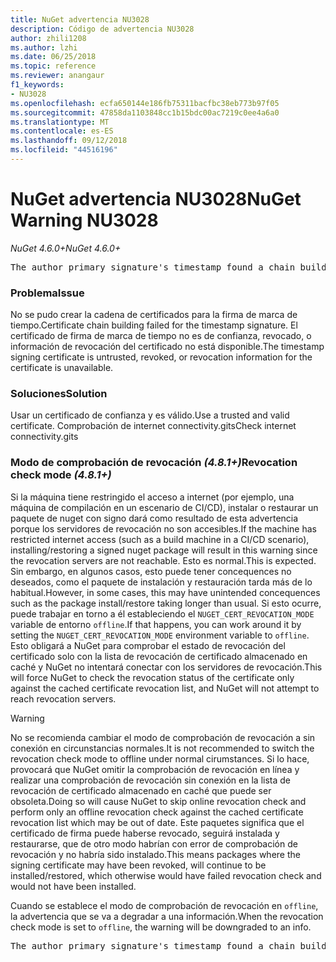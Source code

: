 ```yaml
---
title: NuGet advertencia NU3028
description: Código de advertencia NU3028
author: zhili1208
ms.author: lzhi
ms.date: 06/25/2018
ms.topic: reference
ms.reviewer: anangaur
f1_keywords:
- NU3028
ms.openlocfilehash: ecfa650144e186fb75311bacfbc38eb773b97f05
ms.sourcegitcommit: 47858da1103848cc1b15bdc00ac7219c0ee4a6a0
ms.translationtype: MT
ms.contentlocale: es-ES
ms.lasthandoff: 09/12/2018
ms.locfileid: "44516196"
---
```

# <a name="nuget-warning-nu3028"></a><span data-ttu-id="4324a-103">NuGet advertencia NU3028</span><span class="sxs-lookup"><span data-stu-id="4324a-103">NuGet Warning NU3028</span></span>

<span data-ttu-id="4324a-104">*NuGet 4.6.0+*</span><span class="sxs-lookup"><span data-stu-id="4324a-104">*NuGet 4.6.0+*</span></span>

<pre>The author primary signature's timestamp found a chain building issue: The revocation function was unable to check revocation because the revocation server could not be reached. For more information, visit https://aka.ms/certificateRevocationMode</pre>

### <a name="issue"></a><span data-ttu-id="4324a-105">Problema</span><span class="sxs-lookup"><span data-stu-id="4324a-105">Issue</span></span>
<span data-ttu-id="4324a-106">No se pudo crear la cadena de certificados para la firma de marca de tiempo.</span><span class="sxs-lookup"><span data-stu-id="4324a-106">Certificate chain building failed for the timestamp signature.</span></span> <span data-ttu-id="4324a-107">El certificado de firma de marca de tiempo no es de confianza, revocado, o información de revocación del certificado no está disponible.</span><span class="sxs-lookup"><span data-stu-id="4324a-107">The timestamp signing certificate is untrusted, revoked, or revocation information for the certificate is unavailable.</span></span>

### <a name="solution"></a><span data-ttu-id="4324a-108">Soluciones</span><span class="sxs-lookup"><span data-stu-id="4324a-108">Solution</span></span>
<span data-ttu-id="4324a-109">Usar un certificado de confianza y es válido.</span><span class="sxs-lookup"><span data-stu-id="4324a-109">Use a trusted and valid certificate.</span></span> <span data-ttu-id="4324a-110">Comprobación de internet connectivity.gits</span><span class="sxs-lookup"><span data-stu-id="4324a-110">Check internet connectivity.gits</span></span>

### <a name="revocation-check-mode-481"></a><span data-ttu-id="4324a-111">Modo de comprobación de revocación *(4.8.1+)*</span><span class="sxs-lookup"><span data-stu-id="4324a-111">Revocation check mode *(4.8.1+)*</span></span>
<span data-ttu-id="4324a-112">Si la máquina tiene restringido el acceso a internet (por ejemplo, una máquina de compilación en un escenario de CI/CD), instalar o restaurar un paquete de nuget con signo dará como resultado de esta advertencia porque los servidores de revocación no son accesibles.</span><span class="sxs-lookup"><span data-stu-id="4324a-112">If the machine has restricted internet access (such as a build machine in a CI/CD scenario), installing/restoring a signed nuget package will result in this warning since the revocation servers are not reachable.</span></span> <span data-ttu-id="4324a-113">Esto es normal.</span><span class="sxs-lookup"><span data-stu-id="4324a-113">This is expected.</span></span>
<span data-ttu-id="4324a-114">Sin embargo, en algunos casos, esto puede tener concequences no deseados, como el paquete de instalación y restauración tarda más de lo habitual.</span><span class="sxs-lookup"><span data-stu-id="4324a-114">However, in some cases, this may have unintended concequences such as the package install/restore taking longer than usual.</span></span> <span data-ttu-id="4324a-115">Si esto ocurre, puede trabajar en torno a él estableciendo el `NUGET_CERT_REVOCATION_MODE` variable de entorno `offline`.</span><span class="sxs-lookup"><span data-stu-id="4324a-115">If that happens, you can work around it by setting the `NUGET_CERT_REVOCATION_MODE` environment variable to `offline`.</span></span> <span data-ttu-id="4324a-116">Esto obligará a NuGet para comprobar el estado de revocación del certificado solo con la lista de revocación de certificado almacenado en caché y NuGet no intentará conectar con los servidores de revocación.</span><span class="sxs-lookup"><span data-stu-id="4324a-116">This will force NuGet to check the revocation status of the certificate only against the cached certificate revocation list, and NuGet will not attempt to reach revocation servers.</span></span>

> [!Warning]
> <span data-ttu-id="4324a-117">No se recomienda cambiar el modo de comprobación de revocación a sin conexión en circunstancias normales.</span><span class="sxs-lookup"><span data-stu-id="4324a-117">It is not recommended to switch the revocation check mode to offline under normal cirumstances.</span></span> <span data-ttu-id="4324a-118">Si lo hace, provocará que NuGet omitir la comprobación de revocación en línea y realizar una comprobación de revocación sin conexión en la lista de revocación de certificado almacenado en caché que puede ser obsoleta.</span><span class="sxs-lookup"><span data-stu-id="4324a-118">Doing so will cause NuGet to skip online revocation check and perform only an offline revocation check against the cached certificate revocation list which may be out of date.</span></span> <span data-ttu-id="4324a-119">Este paquetes significa que el certificado de firma puede haberse revocado, seguirá instalada y restaurarse, que de otro modo habrían con error de comprobación de revocación y no habría sido instalado.</span><span class="sxs-lookup"><span data-stu-id="4324a-119">This means packages where the signing certificate may have been revoked, will continue to be installed/restored, which otherwise would have failed revocation check and would not have been installed.</span></span>

<span data-ttu-id="4324a-120">Cuando se establece el modo de comprobación de revocación en `offline`, la advertencia que se va a degradar a una información.</span><span class="sxs-lookup"><span data-stu-id="4324a-120">When the revocation check mode is set to `offline`, the warning will be downgraded to an info.</span></span>

<pre>The author primary signature's timestamp found a chain building issue: The revocation function was unable to check revocation because the certificate is not available in the cached certificate revocation list and NUGET_CERT_REVOCATION_MODE environment variable has been set to offline. For more information, visit https://aka.ms/certificateRevocationMode.</pre>
